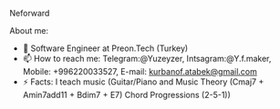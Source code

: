 Neforward

About me:

* 🔭 Software Engineer at Preon.Tech (Turkey)
* 📫 How to reach me: Telegram:@Yuzeyzer, Intsagram:@Y.f.maker, Mobile: +996220033527, E-mail: kurbanof.atabek@gmail.com
* ⚡ Facts: I teach music (Guitar/Piano and Music Theory (Cmaj7 + Amin7add11 + Bdim7 + E7) Chord Progressions (2-5-1))
